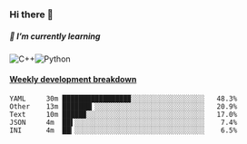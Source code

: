 ### Hi there 👋

##### 🌱 I’m currently learning

![C++](https://img.shields.io/badge/-C++-00599C?style=flat-square&logo=c)![Python](https://img.shields.io/badge/-Python-black?style=flat-square&logo=Python)


<!-- waka-box start -->
#### <a href="https://gist.github.com/bf274261b4c8553e17fc709dfc3cfa97" target="_blank">Weekly development breakdown</a>
```text
YAML   	 30m ████████████████▉░░░░░░░░░░░░░░░░░░   48.3% 
Other  	 13m ███████▎░░░░░░░░░░░░░░░░░░░░░░░░░░░   20.9% 
Text   	 10m █████▉░░░░░░░░░░░░░░░░░░░░░░░░░░░░░   17.0% 
JSON   	 4m  ██▌░░░░░░░░░░░░░░░░░░░░░░░░░░░░░░░░    7.4% 
INI    	 4m  ██▎░░░░░░░░░░░░░░░░░░░░░░░░░░░░░░░░    6.5% 
```
<!-- Powered by https://github.com/YouEclipse/waka-box-go . -->
<!-- waka-box end -->



<!--
**KomoreKalu/KomoreKalu** is a ✨ _special_ ✨ repository because its `README.md` (this file) appears on your GitHub profile.

Here are some ideas to get you started:

- 🔭 I’m currently working on ...
- 🌱 I’m currently learning ...
- 👯 I’m looking to collaborate on ...
- 🤔 I’m looking for help with ...
- 💬 Ask me about ...
- 📫 How to reach me: ...
- 😄 Pronouns: ...
- ⚡ Fun fact: ...
-->
